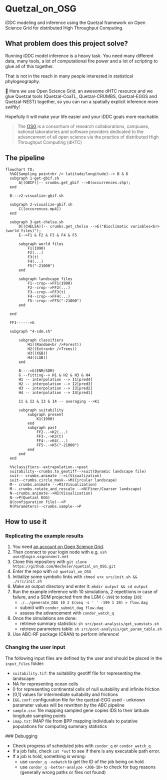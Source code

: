 # Quetzal_on_OSG

iDDC modeling and inference using the Quetzal framework on Open Science Grid
for distributed High Throughput Computing.

## What problem does this project solve?

Running iDDC model inference is a heavy task. You need many different data,
many tools, a lot of computational fire power and a lot of scripting to glue all of this together.

That is not in the reach in many people interested in statistical phylogeography.

:gift: Here we use Open Science Grid, an awesome dHTC resource and we glue Quetzal tools (Quetzal-CoaTL,
Quetzal-CRUMBS, Quetzal-EGGS and Quetzal-NEST) together, so you can run
a spatially explicit inference more swiftly!

Hopefully it will make your life easier and your iDDC goals more reachable.

>  The [OSG](https://opensciencegrid.org/) is a consortium of research collaborations, campuses, national
> laboratories and software providers dedicated to the advancement of all open
> science via the practice of distributed High Throughput Computing (dHTC)

## The pipeline

```mermaid
flowchart TD;
  %%O[Sampling point<br /> latitude/longitude]--> B & D
  subgraph 1-get-gbif.sh
      A[(GBIF)]-- crumbs.get_gbif -->B(occurrences.shp);
  end

  B--->2-visualize-gbif.sh

  subgraph 2-visualize-gbif.sh
      C([occurences.mp4])
  end

  subgraph 3-get-chelsa.sh
      D[(CHELSA)]-- crumbs.get_chelsa -->E("Bioclimatic variables<br>(world files)");
      E-->F1 & F2 & F3 & F4 & F5

      subgraph world files
          F1(1990)
          F2(...)
          F3(t)
          F4(...)
          F5("-21000")
      end

      subgraph landscape files
          F1--crop-->FF1(1990)
          F2--crop-->FF2(...)
          F3--crop-->FF3(t)
          F4--crop-->FF4(...)
          F5--crop-->FF5("-21000")
      end

  end

  FF1------>G

  subgraph "4-sdm.sh"

      subgraph classifiers
          H1((Random<br />Forest))
          H2((Extra<br />Trees))
          H3((XGB))
          H4((LGB))
      end

      B---->G(ENM/SDM)
      G --fitting--> H1 & H2 & H3 & H4
      H1 -- interpolation --> I1[pred4]
      H2 -- interpolation --> I2[pred3]
      H3 -- interpolation --> I3[pred2]
      H4 -- interpolation --> I4[pred1]

      I1 & I2 & I3 & I4 -- averaging -->K1

      subgraph suitability
          subgraph present
              K1(1990)
          end
          subgraph past        
              FF2-.->K2(...)
              FF3-.->K3(t)
              FF4-.->K4(...)
              FF5-.->K5("-21000")
          end
      end
  end

  %%classifiers--extrapolation-->past
  suitability--crumbs.to_geotiff-->suit(Dynamic landscape file)
  suit-- crumbs.animate -->L(Visualization)
  suit--crumbs.circle_mask-->M(Circular landscape)
  M-- crumbs.animate -->M1(Visualization)
  M-- crumbs.rotate_and_rescale -->N(Finer/Coarser landscape)
  N--crumbs.animate-->N1(Visualization)
  N-->P(Quetzal EGG)
  Q(configuration file)-->P
  R(Parameters)--crumbs.sample-->P
```


## How to use it

### Replicating the example results

1. You need [an account on Open Science Grid](https://opensciencegrid.org/).
2. Then connect to your login node with e.g. `ssh user@login.osgconnect.net`
3. Clone this repository with `git clone https://github.com/Becheler/quetzal_on_OSG.git`
4. Enter the repo with `cd quetzal_on_OSG`
5. Initialize some symbolic links with `chmod u+x src/init.sh && ./src/init.sh`
6. Make an output directory and enter it: `mkdir output && cd output`
7. Run the example inference with 10 simulations, 2 repetitions in case of failure, and a SDM projected from the LGM (`-199`) to today (`20`):
     - `./../generate_DAG 10 2 $(seq -s ' ' -199 1 20) > flow.dag`
     - submit with `condor_submit_dag flow.dag`
     - assess the advancement with `condor_watch_q`
8. Once the simulations are done:
   - retrieve summary statistics: `sh src/post-analysis/get_sumstats.sh`
   - retrieve parameters table: `sh src/post-analysis/get_param_table.sh`
9. Use ABC-RF package (CRAN) to perform inference!

### Changing the user input

The following input files are defined by the user and should be placed in the `input_files` folder:

- `suitability.tif`: the suitability geotiff file for representing the landscape:
 - NA for representing ocean cells
 - 0 for representing continental cells of null suitability and infinite friction
 - ]0,1] values for intermediate suitability and frictions
- `EGG.conf`: configuration file for the quetzal-EGG used - unknown parameter values will be rewritten by the ABC pipeline
- `sample.csv`: file mapping sampled gene copies IDS to their latitude longitude sampling points
- `imap.txt`: IMAP file from BPP mapping individuals to putative populations for computing summary statistics

### Debugging

* Check progress of scheduled jobs with `condor_q` or `condor_watch_q`
* If a job fails, check `cat *out` to see if there is any executable path error.
* If a job is hold, something is wrong:
    - use `condor_q -nobatch` to get the ID of the job being on hold
    - use `condor_q -better-analyze <JOB-ID>` to check for bug reasons (generally wrong paths or files not found)
